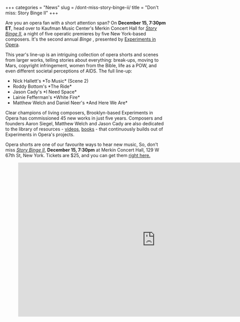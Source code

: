 +++
categories = "News"
slug = /dont-miss-story-binge-ii/
title = "Don&#039;t miss: Story Binge II"
+++

Are you an opera fan with a short attention span? On **December 15, 7:30pm ET**, head over to Kaufman Music Center's Merkin Concert Hall for [*Story Binge II*](http://experimentsinopera.com/portfolio-item/1876/), a night of five operatic premieres by five New York-based composers. It's the second annual *Binge* , presented by [Experiments in Opera](http://experimentsinopera.com/about/).

This year's line-up is an intriguing collection of opera shorts and scenes from larger works, telling stories about everything: break-ups, moving to Mars, copyright infringement, women from the Bible, life as a POW, and even different societal perceptions of AIDS. The full line-up:

<ul class="nospace">

<li>Nick Hallett's *To Music* (Scene 2)
<li>Roddy Bottom's *The Ride* 
<li>Jason Cady's *I Need Space* 
<li>Lainie Fefferman's *White Fire*
<li>Matthew Welch and Daniel Neer's *And Here We Are*

</ul>

Clear champions of living composers, Brooklyn-based Experiments in Opera has commissioned 45 new works in just five years. Composers and founders Aaron Siegel, Matthew Welch and Jason Cady are also dedicated to the library of resources - [videos](http://experimentsinopera.com/videos/), [books](http://experimentsinopera.com/books/) - that continuously builds out of Experiments in Opera's projects.

Opera shorts are one of our favourite ways to hear new music, So, don't miss [*Story Binge II*](http://experimentsinopera.com/portfolio-item/1876/), **December 15, 7:30pm** at Merkin Concert Hall, 129 W 67th St, New York. Tickets are $25, and you can get them [right here.](http://www.kaufmanmusiccenter.org/mch/event/experiments-in-opera-story-binge-ii/)

<figure data-type="video">
<iframe width="854" height="480" src="https://www.youtube.com/embed/_guFNq0mWAc" frameborder="0" allowfullscreen></iframe>
</figure>
